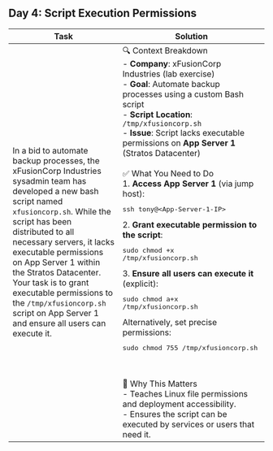 ## Day 4: Script Execution Permissions

| Task                                                                                                                                                                                                                                                                                                                                                                                                                                               | Solution                                                                                                                                                                                                                                                                                                                                                                                                                                                                                                                                                                                                                                                                                                                                                                                                                                                                                                 |
| -------------------------------------------------------------------------------------------------------------------------------------------------------------------------------------------------------------------------------------------------------------------------------------------------------------------------------------------------------------------------------------------------------------------------------------------------- | -------------------------------------------------------------------------------------------------------------------------------------------------------------------------------------------------------------------------------------------------------------------------------------------------------------------------------------------------------------------------------------------------------------------------------------------------------------------------------------------------------------------------------------------------------------------------------------------------------------------------------------------------------------------------------------------------------------------------------------------------------------------------------------------------------------------------------------------------------------------------------------------------------- |
| In a bid to automate backup processes, the xFusionCorp Industries sysadmin team has developed a new bash script named <code>xfusioncorp.sh</code>. While the script has been distributed to all necessary servers, it lacks executable permissions on App Server 1 within the Stratos Datacenter. Your task is to grant executable permissions to the <code>/tmp/xfusioncorp.sh</code> script on App Server 1 and ensure all users can execute it. | 🔍 Context Breakdown<br>- **Company**: xFusionCorp Industries (lab exercise)<br>- **Goal**: Automate backup processes using a custom Bash script<br>- **Script Location**: <code>/tmp/xfusioncorp.sh</code><br>- **Issue**: Script lacks executable permissions on **App Server 1** (Stratos Datacenter)<br><br>✅ What You Need to Do<br>1. **Access App Server 1** (via jump host):<br><pre>ssh tony@&lt;App-Server-1-IP&gt;</pre>2. **Grant executable permission to the script**:<br><pre>sudo chmod +x /tmp/xfusioncorp.sh</pre>3. **Ensure all users can execute it** (explicit):<br><pre>sudo chmod a+x /tmp/xfusioncorp.sh</pre>Alternatively, set precise permissions:<br><pre>sudo chmod 755 /tmp/xfusioncorp.sh</pre><br><br>🧠 Why This Matters<br>- Teaches Linux file permissions and deployment accessibility.<br>- Ensures the script can be executed by services or users that need it. |
